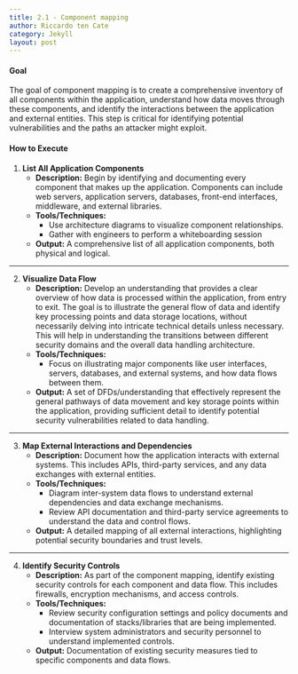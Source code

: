 ```yaml
---
title: 2.1 - Component mapping
author: Riccardo ten Cate
category: Jekyll
layout: post
---
```


#### Goal
The goal of component mapping is to create a comprehensive inventory of all components within the application, understand how data moves through these components, and identify the interactions between the application and external entities. This step is critical for identifying potential vulnerabilities and the paths an attacker might exploit.
#### How to Execute

1. **List All Application Components**
   - **Description:** Begin by identifying and documenting every component that makes up the application. Components can include web servers, application servers, databases, front-end interfaces, middleware, and external libraries.
   - **Tools/Techniques:**
     - Use architecture diagrams to visualize component relationships.
     - Gather with engineers to perform a whiteboarding session
   - **Output:** A comprehensive list of all application components, both physical and logical.

---

2. **Visualize Data Flow**
   - **Description:** Develop an understanding that provides a clear overview of how data is processed within the application, from entry to exit. The goal is to illustrate the general flow of data and identify key processing points and data storage locations, without necessarily delving into intricate technical details unless necessary. This will help in understanding the transitions between different security domains and the overall data handling architecture.
   - **Tools/Techniques:**
     - Focus on illustrating major components like user interfaces, servers, databases, and external systems, and how data flows between them.
   - **Output:** A set of DFDs/understanding that effectively represent the general pathways of data movement and key storage points within the application, providing sufficient detail to identify potential security vulnerabilities related to data handling. 

---

3. **Map External Interactions and Dependencies**
   - **Description:** Document how the application interacts with external systems. This includes APIs, third-party services, and any data exchanges with external entities.
   - **Tools/Techniques:**
     - Diagram inter-system data flows to understand external dependencies and data exchange mechanisms.
     - Review API documentation and third-party service agreements to understand the data and control flows.
   - **Output:** A detailed mapping of all external interactions, highlighting potential security boundaries and trust levels.

---

4. **Identify Security Controls**
   - **Description:** As part of the component mapping, identify existing security controls for each component and data flow. This includes firewalls, encryption mechanisms, and access controls.
   - **Tools/Techniques:**
     - Review security configuration settings and policy documents and documentation of stacks/libraries that are being implemented.
     - Interview system administrators and security personnel to understand implemented controls.
   - **Output:** Documentation of existing security measures tied to specific components and data flows.